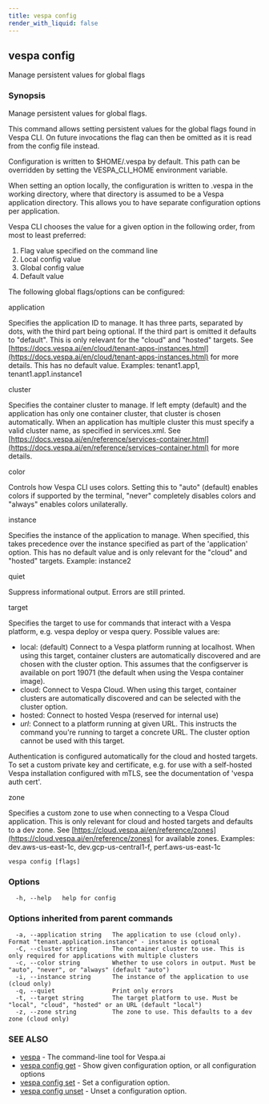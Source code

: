 ```yaml
---
title: vespa config
render_with_liquid: false
---
```


## vespa config

Manage persistent values for global flags

### Synopsis

Manage persistent values for global flags.

This command allows setting persistent values for the global flags found in
Vespa CLI. On future invocations the flag can then be omitted as it is read
from the config file instead.

Configuration is written to $HOME/.vespa by default. This path can be
overridden by setting the VESPA_CLI_HOME environment variable.

When setting an option locally, the configuration is written to .vespa in the
working directory, where that directory is assumed to be a Vespa application
directory. This allows you to have separate configuration options per
application.

Vespa CLI chooses the value for a given option in the following order, from
most to least preferred:

1. Flag value specified on the command line
2. Local config value
3. Global config value
4. Default value

The following global flags/options can be configured:

application

Specifies the application ID to manage. It has three parts, separated by
dots, with the third part being optional. If the third part is omitted it
defaults to "default". This is only relevant for the "cloud" and "hosted"
targets. See [https://docs.vespa.ai/en/cloud/tenant-apps-instances.html](https://docs.vespa.ai/en/cloud/tenant-apps-instances.html) for more details.
This has no default value. Examples: tenant1.app1, tenant1.app1.instance1

cluster

Specifies the container cluster to manage. If left empty (default) and the
application has only one container cluster, that cluster is chosen
automatically. When an application has multiple cluster this must specify a
valid cluster name, as specified in services.xml. See
[https://docs.vespa.ai/en/reference/services-container.html](https://docs.vespa.ai/en/reference/services-container.html) for more details.

color

Controls how Vespa CLI uses colors. Setting this to "auto" (default) enables
colors if supported by the terminal, "never" completely disables colors and
"always" enables colors unilaterally.

instance

Specifies the instance of the application to manage. When specified, this takes
precedence over the instance specified as part of the 'application' option.
This has no default value and is only relevant for the "cloud" and "hosted"
targets. Example: instance2

quiet

Suppress informational output. Errors are still printed.

target

Specifies the target to use for commands that interact with a Vespa platform,
e.g. vespa deploy or vespa query. Possible values are:

- local:  (default) Connect to a Vespa platform running at localhost. When using
          this target, container clusters are automatically discovered and are
          chosen with the cluster option. This assumes that the configserver is
          available on port 19071 (the default when using the Vespa container
          image).
- cloud:  Connect to Vespa Cloud. When using this target, container clusters are
          automatically discovered and can be selected with the cluster option.
- hosted: Connect to hosted Vespa (reserved for internal use)
- *url*:  Connect to a platform running at given URL. This instructs the command
          you're running to target a concrete URL. The cluster option cannot be
          used with this target.

Authentication is configured automatically for the cloud and hosted targets. To
set a custom private key and certificate, e.g. for use with a self-hosted Vespa
installation configured with mTLS, see the documentation of 'vespa auth cert'.

zone

Specifies a custom zone to use when connecting to a Vespa Cloud application.
This is only relevant for cloud and hosted targets and defaults to a dev zone.
See [https://cloud.vespa.ai/en/reference/zones](https://cloud.vespa.ai/en/reference/zones) for available zones. Examples:
dev.aws-us-east-1c, dev.gcp-us-central1-f, perf.aws-us-east-1c

```
vespa config [flags]
```

### Options

```
  -h, --help   help for config
```

### Options inherited from parent commands

```
  -a, --application string   The application to use (cloud only). Format "tenant.application.instance" - instance is optional
  -C, --cluster string       The container cluster to use. This is only required for applications with multiple clusters
  -c, --color string         Whether to use colors in output. Must be "auto", "never", or "always" (default "auto")
  -i, --instance string      The instance of the application to use (cloud only)
  -q, --quiet                Print only errors
  -t, --target string        The target platform to use. Must be "local", "cloud", "hosted" or an URL (default "local")
  -z, --zone string          The zone to use. This defaults to a dev zone (cloud only)
```

### SEE ALSO

* [vespa](vespa.html)	 - The command-line tool for Vespa.ai
* [vespa config get](vespa_config_get.html)	 - Show given configuration option, or all configuration options
* [vespa config set](vespa_config_set.html)	 - Set a configuration option.
* [vespa config unset](vespa_config_unset.html)	 - Unset a configuration option.

